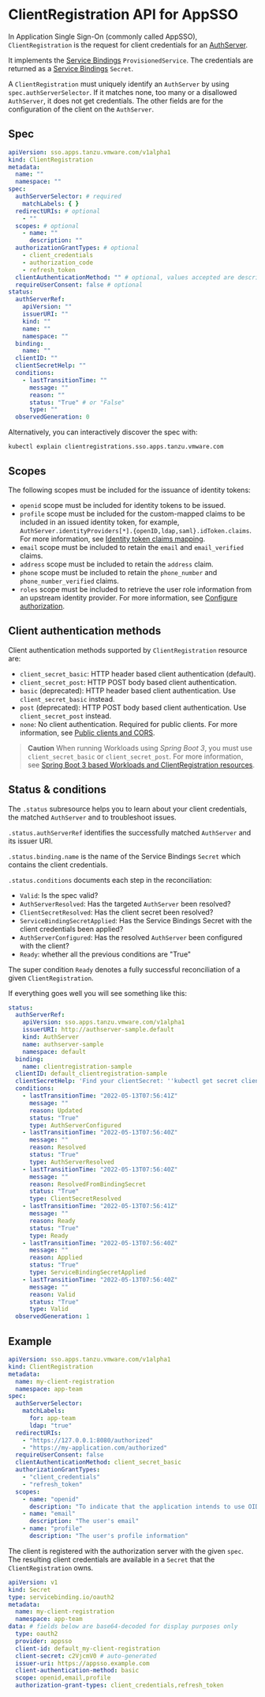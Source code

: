 # ClientRegistration API for AppSSO

In Application Single Sign-On (commonly called AppSSO), `ClientRegistration` is 
the request for client credentials for an [AuthServer](./authserver.hbs.md).

It implements the [Service Bindings](https://servicebinding.io/spec/core/1.0.0/) `ProvisionedService`. The credentials
are returned as a [Service Bindings](https://servicebinding.io/spec/core/1.0.0/) `Secret`.

A `ClientRegistration` must uniquely identify an `AuthServer` by using `spec.authServerSelector`. If it matches none,
too many or a disallowed `AuthServer`, it does not get credentials. The other fields are for the configuration of the
client on the `AuthServer`.

## Spec

```yaml
apiVersion: sso.apps.tanzu.vmware.com/v1alpha1
kind: ClientRegistration
metadata:
  name: ""
  namespace: ""
spec:
  authServerSelector: # required
    matchLabels: { }
  redirectURIs: # optional
    - ""
  scopes: # optional
    - name: ""
      description: ""
  authorizationGrantTypes: # optional
    - client_credentials
    - authorization_code
    - refresh_token
  clientAuthenticationMethod: "" # optional, values accepted are described in Client authentication methods section 
  requireUserConsent: false # optional
status:
  authServerRef:
    apiVersion: ""
    issuerURI: ""
    kind: ""
    name: ""
    namespace: ""
  binding:
    name: ""
  clientID: ""
  clientSecretHelp: ""
  conditions:
    - lastTransitionTime: ""
      message: ""
      reason: ""
      status: "True" # or "False"
      type: ""
  observedGeneration: 0
```

Alternatively, you can interactively discover the spec with:

```shell
kubectl explain clientregistrations.sso.apps.tanzu.vmware.com
```

## <a id='scopes'></a> Scopes

The following scopes must be included for the issuance of identity tokens:

- `openid` scope must be included for identity tokens to be issued.
- `profile` scope must be included for the custom-mapped claims to be included in an issued identity token, for example, `AuthServer.identityProviders[*].{openID,ldap,saml}.idToken.claims`. For more information, see [Identity token claims mapping](../../tutorials/service-operators/identity-providers.hbs.md#id-token-claims-mapping).
- `email` scope must be included to retain the `email` and `email_verified` claims.
- `address` scope must be included to retain the `address` claim.
- `phone` scope must be included to retain the `phone_number` and `phone_number_verified` claims.
- `roles` scope must be included to retrieve the user role information from an upstream identity provider.
  For more information, see [Configure authorization](../../tutorials/service-operators/configure-authorization.hbs.md).

## <a id='client-auth-methods'></a> Client authentication methods

Client authentication methods supported by `ClientRegistration` resource are:

- `client_secret_basic`: HTTP header based client authentication (default).
- `client_secret_post`: HTTP POST body based client authentication.
- `basic` (deprecated):  HTTP header based client authentication. Use `client_secret_basic` instead.
- `post` (deprecated): HTTP POST body based client authentication. Use `client_secret_post` instead.
- `none`: No client authentication. Required for public clients. 
For more information, see [Public clients and CORS](../../tutorials/service-operators/cors.md).

> **Caution** When running Workloads using _Spring Boot 3_, you must use
> `client_secret_basic` or `client_secret_post`. For more information, see
> [Spring Boot 3 based Workloads and ClientRegistration
> resources](../known-issues.hbs.md#boot3-clientreg).

## Status & conditions

The `.status` subresource helps you to learn about your client credentials, the matched `AuthServer` and to troubleshoot
issues.

`.status.authServerRef` identifies the successfully matched `AuthServer` and its issuer URI.

`.status.binding.name` is the name of the Service Bindings `Secret` which contains the client credentials.

`.status.conditions` documents each step in the reconciliation:

- `Valid`: Is the spec valid?
- `AuthServerResolved`: Has the targeted `AuthServer` been resolved?
- `ClientSecretResolved`: Has the client secret been resolved?
- `ServiceBindingSecretApplied`: Has the Service Bindings Secret with the client credentials been applied?
- `AuthServerConfigured`: Has the resolved `AuthServer` been configured with the client?
- `Ready`: whether all the previous conditions are "True"

The super condition `Ready` denotes a fully successful reconciliation of a given `ClientRegistration`.

If everything goes well you will see something like this:

```yaml
status:
  authServerRef:
    apiVersion: sso.apps.tanzu.vmware.com/v1alpha1
    issuerURI: http://authserver-sample.default
    kind: AuthServer
    name: authserver-sample
    namespace: default
  binding:
    name: clientregistration-sample
  clientID: default_clientregistration-sample
  clientSecretHelp: 'Find your clientSecret: ''kubectl get secret clientregistration-sample --namespace default'''
  conditions:
    - lastTransitionTime: "2022-05-13T07:56:41Z"
      message: ""
      reason: Updated
      status: "True"
      type: AuthServerConfigured
    - lastTransitionTime: "2022-05-13T07:56:40Z"
      message: ""
      reason: Resolved
      status: "True"
      type: AuthServerResolved
    - lastTransitionTime: "2022-05-13T07:56:40Z"
      message: ""
      reason: ResolvedFromBindingSecret
      status: "True"
      type: ClientSecretResolved
    - lastTransitionTime: "2022-05-13T07:56:41Z"
      message: ""
      reason: Ready
      status: "True"
      type: Ready
    - lastTransitionTime: "2022-05-13T07:56:40Z"
      message: ""
      reason: Applied
      status: "True"
      type: ServiceBindingSecretApplied
    - lastTransitionTime: "2022-05-13T07:56:40Z"
      message: ""
      reason: Valid
      status: "True"
      type: Valid
  observedGeneration: 1
```

## Example

```yaml
apiVersion: sso.apps.tanzu.vmware.com/v1alpha1
kind: ClientRegistration
metadata:
  name: my-client-registration
  namespace: app-team
spec:
  authServerSelector:
    matchLabels:
      for: app-team
      ldap: "true"
  redirectURIs:
    - "https://127.0.0.1:8080/authorized"
    - "https://my-application.com/authorized"
  requireUserConsent: false
  clientAuthenticationMethod: client_secret_basic
  authorizationGrantTypes:
    - "client_credentials"
    - "refresh_token"
  scopes:
    - name: "openid"
      description: "To indicate that the application intends to use OIDC to verify the user's identity"
    - name: "email"
      description: "The user's email"
    - name: "profile"
      description: "The user's profile information"
```

The client is registered with the authorization server with the given `spec`. The resulting client credentials are
available in a `Secret` that the `ClientRegistration` owns.

```yaml
apiVersion: v1
kind: Secret
type: servicebinding.io/oauth2
metadata:
  name: my-client-registration
  namespace: app-team
data: # fields below are base64-decoded for display purposes only
  type: oauth2
  provider: appsso
  client-id: default_my-client-registration
  client-secret: c2VjcmV0 # auto-generated
  issuer-uri: https://appsso.example.com
  client-authentication-method: basic
  scope: openid,email,profile
  authorization-grant-types: client_credentials,refresh_token
```
